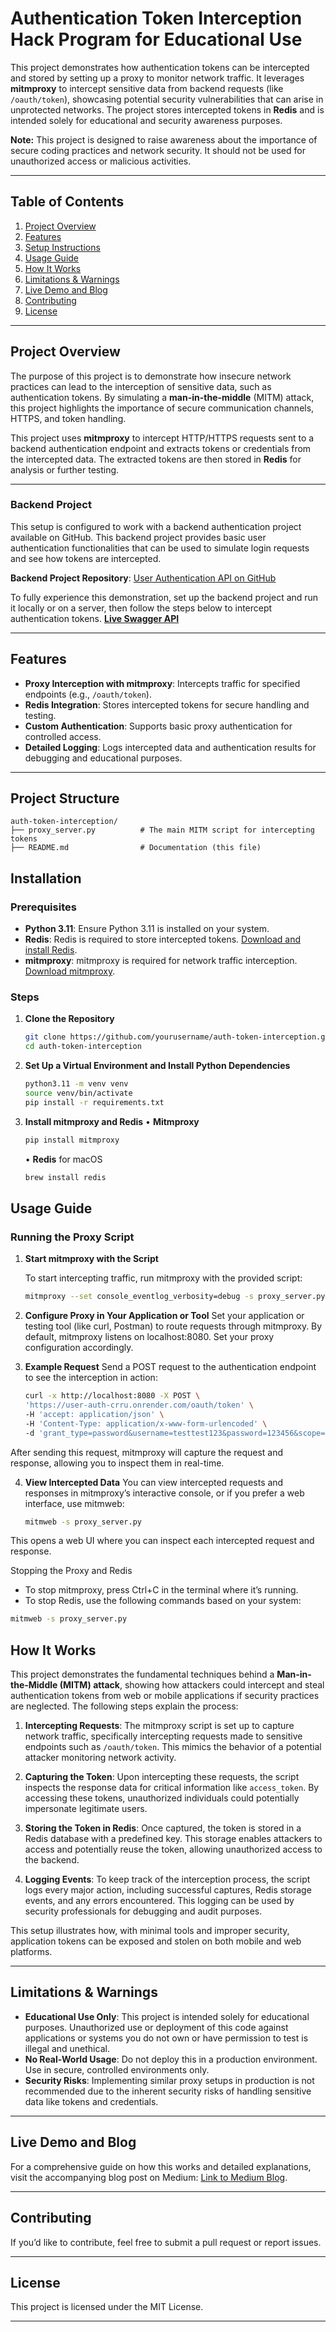 # **Authentication Token Interception Hack Program for Educational Use**

This project demonstrates how authentication tokens can be intercepted and stored by setting up a proxy to monitor network traffic. It leverages **mitmproxy** to intercept sensitive data from backend requests (like `/oauth/token`), showcasing potential security vulnerabilities that can arise in unprotected networks. The project stores intercepted tokens in **Redis** and is intended solely for educational and security awareness purposes.

**Note:** This project is designed to raise awareness about the importance of secure coding practices and network security. It should not be used for unauthorized access or malicious activities.

---

## **Table of Contents**

1. [Project Overview](#project-overview)
2. [Features](#features)
3. [Setup Instructions](#setup-instructions)
4. [Usage Guide](#usage-guide)
5. [How It Works](#how-it-works)
6. [Limitations & Warnings](#limitations--warnings)
7. [Live Demo and Blog](#live-demo-and-blog)
8. [Contributing](#contributing)
9. [License](#license)

---

## **Project Overview**

The purpose of this project is to demonstrate how insecure network practices can lead to the interception of sensitive data, such as authentication tokens. By simulating a **man-in-the-middle** (MITM) attack, this project highlights the importance of secure communication channels, HTTPS, and token handling.

This project uses **mitmproxy** to intercept HTTP/HTTPS requests sent to a backend authentication endpoint and extracts tokens or credentials from the intercepted data. The extracted tokens are then stored in **Redis** for analysis or further testing.

---

### **Backend Project**

This setup is configured to work with a backend authentication project available on GitHub. This backend project provides basic user authentication functionalities that can be used to simulate login requests and see how tokens are intercepted.

**Backend Project Repository**: [User Authentication API on GitHub]([(https://github.com/akutayural/async-fastapi-base-setup)])

To fully experience this demonstration, set up the backend project and run it locally or on a server, then follow the steps below to intercept authentication tokens.
[**Live Swagger API**](https://user-auth-crru.onrender.com/docs#/)

---

## **Features**

- **Proxy Interception with mitmproxy**: Intercepts traffic for specified endpoints (e.g., `/oauth/token`).
- **Redis Integration**: Stores intercepted tokens for secure handling and testing.
- **Custom Authentication**: Supports basic proxy authentication for controlled access.
- **Detailed Logging**: Logs intercepted data and authentication results for debugging and educational purposes.

---

## **Project Structure**

```plaintext
auth-token-interception/
├── proxy_server.py          # The main MITM script for intercepting tokens
├── README.md                # Documentation (this file)
```

## **Installation**

### **Prerequisites**

- **Python 3.11**: Ensure Python 3.11 is installed on your system.
- **Redis**: Redis is required to store intercepted tokens. [Download and install Redis](https://redis.io/download).
- **mitmproxy**: mitmproxy is required for network traffic interception. [Download mitmproxy](https://mitmproxy.org/).

### **Steps**

1. **Clone the Repository**

   ```bash
   git clone https://github.com/yourusername/auth-token-interception.git
   cd auth-token-interception
   ```
   
2. **Set Up a Virtual Environment and Install Python Dependencies**

   ```bash
   python3.11 -m venv venv
   source venv/bin/activate
   pip install -r requirements.txt
   ```
3. **Install mitmproxy and Redis**
   •	**Mitmproxy**
   ```bash
   pip install mitmproxy
   ```
   •	**Redis** for macOS
   ```bash
   brew install redis
   ```
   
## **Usage Guide**

### **Running the Proxy Script**

1. **Start mitmproxy with the Script**

   To start intercepting traffic, run mitmproxy with the provided script:

   ```bash
   mitmproxy --set console_eventlog_verbosity=debug -s proxy_server.py
   ```

2. **Configure Proxy in Your Application or Tool**
Set your application or testing tool (like curl, Postman) to route requests through mitmproxy. By default, mitmproxy listens on localhost:8080. Set your proxy configuration accordingly.

3. **Example Request**
Send a POST request to the authentication endpoint to see the interception in action:

   ```bash
   curl -x http://localhost:8080 -X POST \
   'https://user-auth-crru.onrender.com/oauth/token' \
   -H 'accept: application/json' \
   -H 'Content-Type: application/x-www-form-urlencoded' \
   -d 'grant_type=password&username=testtest123&password=123456&scope=&client_id=string&client_secret=string'
   ```

After sending this request, mitmproxy will capture the request and response, allowing you to inspect them in real-time.

4. **View Intercepted Data**
You can view intercepted requests and responses in mitmproxy’s interactive console, or if you prefer a web interface, use mitmweb:
   ```bash
   mitmweb -s proxy_server.py
   ```
This opens a web UI where you can inspect each intercepted request and response.

Stopping the Proxy and Redis

- To stop mitmproxy, press Ctrl+C in the terminal where it’s running.
- To stop Redis, use the following commands based on your system:
```bash
mitmweb -s proxy_server.py
 ```
## **How It Works**

This project demonstrates the fundamental techniques behind a **Man-in-the-Middle (MITM) attack**, showing how attackers could intercept and steal authentication tokens from web or mobile applications if security practices are neglected. The following steps explain the process:

1. **Intercepting Requests**: The mitmproxy script is set up to capture network traffic, specifically intercepting requests made to sensitive endpoints such as `/oauth/token`. This mimics the behavior of a potential attacker monitoring network activity.
   
2. **Capturing the Token**: Upon intercepting these requests, the script inspects the response data for critical information like `access_token`. By accessing these tokens, unauthorized individuals could potentially impersonate legitimate users.

3. **Storing the Token in Redis**: Once captured, the token is stored in a Redis database with a predefined key. This storage enables attackers to access and potentially reuse the token, allowing unauthorized access to the backend.

4. **Logging Events**: To keep track of the interception process, the script logs every major action, including successful captures, Redis storage events, and any errors encountered. This logging can be used by security professionals for debugging and audit purposes.

This setup illustrates how, with minimal tools and improper security, application tokens can be exposed and stolen on both mobile and web platforms.

---

## **Limitations & Warnings**

- **Educational Use Only**: This project is intended solely for educational purposes. Unauthorized use or deployment of this code against applications or systems you do not own or have permission to test is illegal and unethical.
- **No Real-World Usage**: Do not deploy this in a production environment. Use in secure, controlled environments only.
- **Security Risks**: Implementing similar proxy setups in production is not recommended due to the inherent security risks of handling sensitive data like tokens and credentials.

---

## **Live Demo and Blog**

For a comprehensive guide on how this works and detailed explanations, visit the accompanying blog post on Medium: [Link to Medium Blog](https://medium.com/@ahmetkutayural/how-hackers-steal-your-authentication-tokens-using-mitm-and-protect-against-it-step-by-step-e3401d42a181).

---

## **Contributing**

If you’d like to contribute, feel free to submit a pull request or report issues.

---

## **License**

This project is licensed under the MIT License.

---











